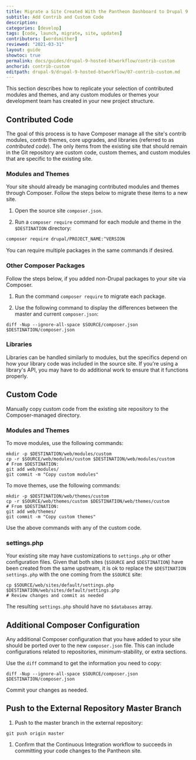 ```yaml
---
title: Migrate a Site Created With the Pantheon Dashboard to Drupal 9
subtitle: Add Contrib and Custom Code
description: 
categories: [develop]
tags: [code, launch, migrate, site, updates]
contributors: [wordsmither]
reviewed: "2021-03-31"
layout: guide
showtoc: true
permalink: docs/guides/drupal-9-hosted-btworkflow/contrib-custom
anchorid: contrib-custom
editpath: drupal-9/drupal-9-hosted-btworkflow/07-contrib-custom.md
---
```


This section describes how to replicate your selection of contributed modules and themes, and any custom modules or themes your development team has created in your new project structure.

## Contributed Code

The goal of this process is to have Composer manage all the site's contrib modules, contrib themes, core upgrades, and libraries (referred to as *contributed code*). The only items from the existing site that should remain in the Git repository are custom code, custom themes, and custom modules that are specific to the existing site.

### Modules and Themes

Your site should already be managing contributed modules and themes through Composer. Follow the steps below to migrate these items to a new site.

1. Open the source site `composer.json`.

1. Run a `composer require` command for each module and theme in the `$DESTINATION` directory:

```bash
composer require drupal/PROJECT_NAME:^VERSION
```

You can require multiple packages in the same commands if desired.

### Other Composer Packages

Follow the steps below, if you added non-Drupal packages to your site via Composer. 

1. Run the command `composer require` to migrate each package. 

1. Use the following command to display the differences between the master and current `composer.json`:

```
diff -Nup --ignore-all-space $SOURCE/composer.json $DESTINATION/composer.json
```

### Libraries

Libraries can be handled similarly to modules, but the specifics depend on how your library code was included in the source site. If you're using a library's API, you may have to do additional work to ensure that it functions properly.


## Custom Code

Manually copy custom code from the existing site repository to the Composer-managed directory.

### Modules and Themes

To move modules, use the following commands:

  ```bash{promptUser:user}
  mkdir -p $DESTINATION/web/modules/custom
  cp -r $SOURCE/web/modules/custom $DESTINATION/web/modules/custom
  # From $DESTINATION:
  git add web/modules/
  git commit -m "Copy custom modules"
  ```
To move themes, use the following commands:

  ```bash{promptUser:user}
  mkdir -p $DESTINATION/web/themes/custom
  cp -r $SOURCE/web/themes/custom $DESTINATION/web/themes/custom
  # From $DESTINATION:
  git add web/themes/
  git commit -m "Copy custom themes"
  ```

Use the above commands with any of the custom code.

### settings.php

Your existing site may have customizations to `settings.php` or other configuration files. Given that both sites (`$SOURCE` and `$DESTINATION`) have been created from the same upstream, it is ok to replace the `$DESTINATION` `settings.php` with the one coming from the `$SOURCE` site:

```bash{promptUser:user}
cp $SOURCE/web/sites/default/settings.php $DESTINATION/web/sites/default/settings.php
# Review changes and commit as needed
```

The resulting `settings.php` should have no `$databases` array.

## Additional Composer Configuration

Any additional Composer configuration that you have added to your site should be ported over to the new `composer.json` file. This can include configurations related to repositories, minimum-stability, or extra sections.

Use the `diff` command to get the information you need to copy:

  ```
  diff -Nup --ignore-all-space $SOURCE/composer.json $DESTINATION/composer.json
  ```

Commit your changes as needed.

## Push to the External Repository Master Branch

1. Push to the master branch in the external repository:

  ```
  git push origin master
  ```

1. Confirm that the Continuous Integration workflow to succeeds in committing your code changes to the Pantheon site.
